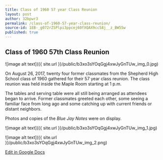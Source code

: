 ```yaml
---
title: Class of 1960 57 year Class Reunion
layout: post
author: 32bpwr3
permalink: /class-of-1960-57-year-class-reunion/
source-id: 1EB-_g072rZSPlpi3ppcej60fXQAX9cc58j__z_BW55w
published: true
---
```

## Class of 1960 57th Class Reunion

![image alt text]({{ site.url }}/public/b3xo3sYOqGgj4xwJyGnTUw_img_0.jpg)

On August 26, 2017, twenty four former classmates from the Shepherd High School class of 1960 gathered for their 57 year class reunion. The class reunion was held inside the Maple Room starting at 1 p.m.

The tables and serving table were all still being arranged as attendees began to arrive. Former classmates greeted each other, some seeing a familiar face from long ago and some catching up with current friends or distant neighbors.

Photos and copies of the *Blue Jay Notes* were on display.

![image alt text]({{ site.url }}/public/b3xo3sYOqGgj4xwJyGnTUw_img_1.jpg)

![image alt text]({{ site.url }}/public/b3xo3sYOqGgj4xwJyGnTUw_img_2.png)

[Edit in Google Docs](https://docs.google.com/document/d/1EB-_g072rZSPlpi3ppcej60fXQAX9cc58j__z_BW55w/edit?usp=sharing)

